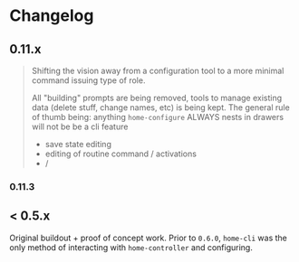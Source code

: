 # Changelog

## 0.11.x

> Shifting the vision away from a configuration tool to a more minimal command issuing type of role.
>
> All "building" prompts are being removed, tools to manage existing data (delete stuff, change names, etc) is being kept.
> The general rule of thumb being: anything `home-configure` ALWAYS nests in drawers will not be be a cli feature
>
> - save state editing
> - editing of routine command / activations
> - /

### 0.11.3


## < 0.5.x

Original buildout + proof of concept work.
Prior to `0.6.0`, `home-cli` was the only method of interacting with `home-controller` and configuring.

